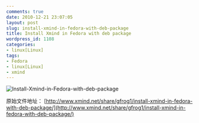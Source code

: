```yaml
---
comments: true
date: 2010-12-21 23:07:05
layout: post
slug: install-xmind-in-fedora-with-deb-package
title: Install Xmind in Fedora with deb package
wordpress_id: 1108
categories:
- linux[Linux]
tags:
- Fedora
- linux[Linux]
- xmind
---
```


![Install-Xmind-in-Fedora-with-deb-package](http://gfrog.net/wp-content/uploads/2010/12/Install-Xmind-in-Fedora-with-deb-package.jpg)

原始文件地址： [http://www.xmind.net/share/gfrog1/install-xmind-in-fedora-with-deb-package/](http://www.xmind.net/share/gfrog1/install-xmind-in-fedora-with-deb-package/)
